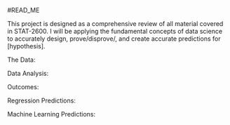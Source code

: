 #READ_ME

This project is designed as a comprehensive review of all material covered in STAT-2600. I will be applying the fundamental concepts of data science to accurately design, prove/disprove/, and create accurate predictions for [hypothesis]. 

The Data: 


Data Analysis: 


  Outcomes: 
  
  
Regression Predictions: 


Machine Learning Predictions: 

